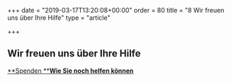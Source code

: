 +++
date = "2019-03-17T13:20:08+00:00"
order = 80
title = "8 Wir freuen uns über Ihre Hilfe"
type = "article"

+++
## **Wir freuen uns über Ihre Hilfe**

[**Spenden   **]()[**Wie Sie noch helfen können**]()